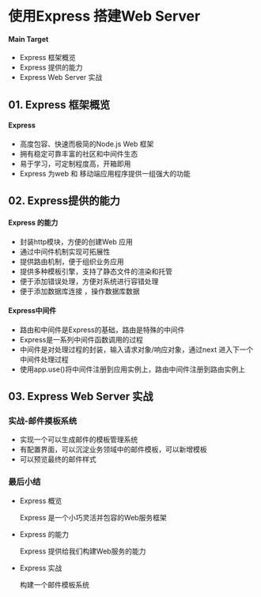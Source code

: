 # 使用Express 搭建Web Server

#### Main Target

+ Express 框架概览
+ Express 提供的能力
+ Express Web Server 实战



## 01. Express 框架概览

#### Express

+ 高度包容、快速而极简的Node.js Web 框架
+ 拥有稳定可靠丰富的社区和中间件生态
+ 易于学习，可定制程度高，开箱即用
+ Express 为web 和 移动端应用程序提供一组强大的功能



## 02. Express提供的能力

#### Express 的能力

+ 封装http模块，方便的创建Web 应用
+ 通过中间件机制实现可拓展性
+ 提供路由机制，便于组织业务应用
+ 提供多种模板引擎，支持了静态文件的渲染和托管
+ 便于添加错误处理，方便对系统进行容错处理
+ 便于添加数据库连接 ，操作数据库数据



#### Express中间件

+ 路由和中间件是Express的基础，路由是特殊的中间件
+ Express是一系列中间件函数调用的过程
+ 中间件是对处理过程的封装，输入请求对象/响应对象，通过next 进入下一个中间件处理过程
+ 使用app.use()将中间件注册到应用实例上，路由中间件注册到路由实例上



## 03. Express Web Server 实战

### 实战-邮件摸板系统

+ 实现一个可以生成邮件的模板管理系统
+ 有配置界面，可以沉淀业务领域中的邮件模板，可以新增模板
+ 可以预览最终的邮件样式



### 最后小结

+ Express 概览

  Express 是一个小巧灵活并包容的Web服务框架

+ Express 的能力

  Express 提供给我们构建Web服务的能力

+ Express 实战

  构建一个邮件模板系统



